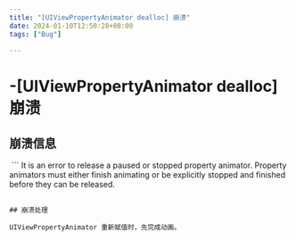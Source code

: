 ```yaml
---
title: "[UIViewPropertyAnimator dealloc] 崩溃"
date: 2024-01-10T12:50:28+08:00
tags: ["Bug"]

---
```


# -[UIViewPropertyAnimator dealloc] 崩溃

## 崩溃信息 
 ```
It is an error to release a paused or stopped property animator. Property animators must either finish animating or be explicitly stopped and finished before they can be released.
```

## 崩溃处理

UIViewPropertyAnimator 重新赋值时，先完成动画。
